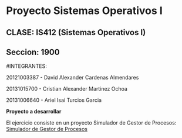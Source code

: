 Proyecto Sistemas Operativos I
===================

CLASE: IS412 (Sistemas Operativos I) 
------------------------------------------------

Seccion: 1900
-------------

#INTEGRANTES:

20121003387 - David Alexander Cardenas Almendares

20131015700 - Cristian Alexander Martinez Ochoa

20131006640 - Ariel Isai Turcios Garcia


**Proyecto a desarrollar**
  

El ejercicio consiste en un proyecto Simulador de Gestor de Procesos:  
[Simulador de Gestor de Procesos](https://github.com/AlxZeroX/SISTEMAS-OPERATIVOS-I-IS412-1900/blob/master/Simulador%20de%20Gestor%20de%20Procesos.pdf)

